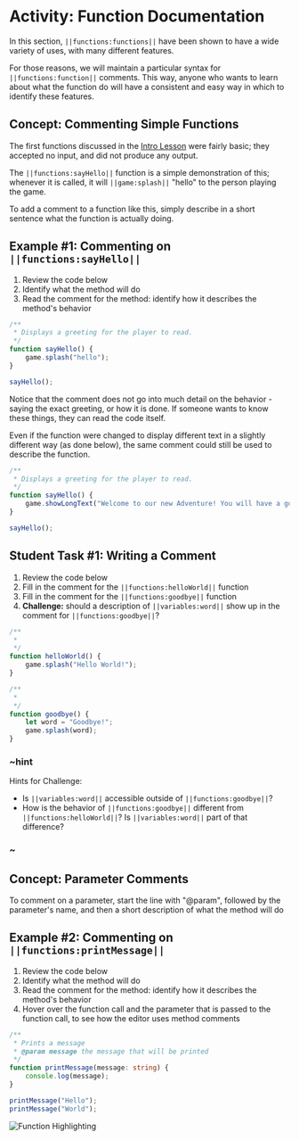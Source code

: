 # Activity: Function Documentation

In this section, ``||functions:functions||`` have been shown to have a wide variety of uses, with many different features.

For those reasons, we will maintain a particular syntax for ``||functions:function||`` comments. This way, anyone who wants to learn about what the function do will have a consistent and easy way in which to identify these features.

## Concept: Commenting Simple Functions

The first functions discussed in the [Intro Lesson](/courses/csintro3/functions/intro) were fairly basic; they accepted no input, and did not produce any output.

The ``||functions:sayHello||`` function is a simple demonstration of this; whenever it is called, it will ``||game:splash||`` "hello" to the person playing the game.

To add a comment to a function like this, simply describe in a short sentence what the function is actually doing.

## Example #1: Commenting on ``||functions:sayHello||``

1. Review the code below
2. Identify what the method will do
3. Read the comment for the method: identify how it describes the method's behavior

```typescript
/**
 * Displays a greeting for the player to read.
 */
function sayHello() {
    game.splash("hello");
}

sayHello();
```

Notice that the comment does not go into much detail on the behavior - saying the exact greeting, or how it is done. If someone wants to know these things, they can read the code itself.

Even if the function were changed to display different text in a slightly different way (as done below), the same comment could still be used to describe the function.

```typescript
/**
 * Displays a greeting for the player to read.
 */
function sayHello() {
    game.showLongText("Welcome to our new Adventure! You will have a good time here!", DialogLayout.Bottom);
}

sayHello();
```

## Student Task #1: Writing a Comment

1. Review the code below
2. Fill in the comment for the ``||functions:helloWorld||`` function
3. Fill in the comment for the ``||functions:goodbye||`` function
4. **Challenge:** should a description of ``||variables:word||`` show up in the comment for ``||functions:goodbye||``?

```typescript
/**
 * 
 */
function helloWorld() {
    game.splash("Hello World!");
}

/**
 * 
 */
function goodbye() {
    let word = "Goodbye!";
    game.splash(word);
}
```

### ~hint

Hints for Challenge:

* Is ``||variables:word||`` accessible outside of ``||functions:goodbye||``?
* How is the behavior of ``||functions:goodbye||`` different from ``||functions:helloWorld||``? Is ``||variables:word||`` part of that difference?

### ~

## Concept: Parameter Comments

To comment on a parameter, start the line with "@param", followed by the parameter's name, and then a short description of what the method will do


## Example #2: Commenting on ``||functions:printMessage||``

1. Review the code below
2. Identify what the method will do
3. Read the comment for the method: identify how it describes the method's behavior
4. Hover over the function call and the parameter that is passed to the function call, to see how the editor uses method comments

```typescript
/**
 * Prints a message
 * @param message the message that will be printed
 */
function printMessage(message: string) {
    console.log(message);
}

printMessage("Hello");
printMessage("World");
```

![Function Highlighting](/static/courses/csintro3/functions/function-highlighting.gif)